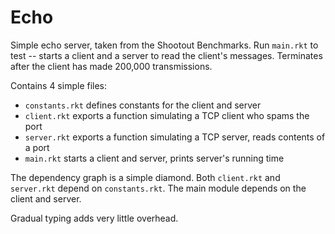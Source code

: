 Echo
====

Simple echo server, taken from the Shootout Benchmarks.
Run `main.rkt` to test -- starts a client and a server to read the client's messages.
Terminates after the client has made 200,000 transmissions.

Contains 4 simple files:
- `constants.rkt` defines constants for the client and server
- `client.rkt` exports a function simulating a TCP client who spams the port
- `server.rkt` exports a function simulating a TCP server, reads contents of a port
- `main.rkt` starts a client and server, prints server's running time

The dependency graph is a simple diamond.
Both `client.rkt` and `server.rkt` depend on `constants.rkt`.
The main module depends on the client and server.

Gradual typing adds very little overhead.
